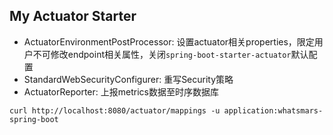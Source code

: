 ## My Actuator Starter
- ActuatorEnvironmentPostProcessor: 设置actuator相关properties，限定用户不可修改endpoint相关属性，关闭`spring-boot-starter-actuator`默认配置
- StandardWebSecurityConfigurer: 重写Security策略
- ActuatorReporter: 上报metrics数据至时序数据库

```
curl http://localhost:8080/actuator/mappings -u application:whatsmars-spring-boot
```